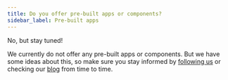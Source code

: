 ```yaml
---
title: Do you offer pre-built apps or components?
sidebar_label: Pre-built apps
---
```


No, but stay tuned!

We currently do not offer any pre-built apps or components. But we have some ideas about this, so make sure you stay informed by [following us](/company/stay-informed.html) or checking our [blog](/blog) from time to time.

